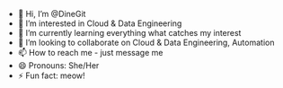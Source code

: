 - 👋 Hi, I’m @DineGit
- 👀 I’m interested in Cloud & Data Engineering
- 🌱 I’m currently learning everything what catches my interest
- 💞️ I’m looking to collaborate on Cloud & Data Engineering, Automation
- 📫 How to reach me - just message me
- 😄 Pronouns: She/Her
- ⚡ Fun fact: meow!

<!---
DineGit/DineGit is a ✨ special ✨ repository because its `README.md` (this file) appears on your GitHub profile.
You can click the Preview link to take a look at your changes.
--->
